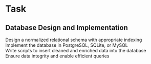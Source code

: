 # Task

## Database Design and Implementation

Design a normalized relational schema with appropriate indexing  
Implement the database in PostgreSQL, SQLite, or MySQL  
Write scripts to insert cleaned and enriched data into the database  
Ensure data integrity and enable efficient queries
